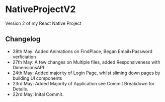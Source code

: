 # NativeProjectV2

Version 2 of my React Native Project

## Changelog

- 28th May: Added Animations on FindPlace, Began Email+Password verficiation
- 27th May: A few changes on Multiple files, added Responsiveness with DimensionsAPI
- 24th May: Added majority of Login Page, whilst sliming down pages by building UI components
- 23rd May: Added Majority of Application see Commit Breakdown for Details.
- 22rd May: Inital Commit.

